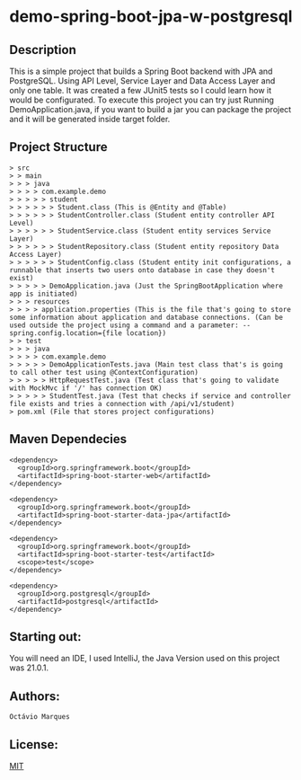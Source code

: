 # demo-spring-boot-jpa-w-postgresql

## Description
This is a simple project that builds a Spring Boot backend with JPA and PostgreSQL. Using API Level, Service Layer and Data Access Layer and only one table.
It was created a few JUnit5 tests so I could learn how it would be configurated.
To execute this project you can try just Running DemoApplication.java, if you want to build a jar you can package the project and it will be generated inside target folder.

## Project Structure
```
> src
> > main
> > > java
> > > > com.example.demo
> > > > > student
> > > > > > Student.class (This is @Entity and @Table)
> > > > > > StudentController.class (Student entity controller API Level)
> > > > > > StudentService.class (Student entity services Service Layer)
> > > > > > StudentRepository.class (Student entity repository Data Access Layer)
> > > > > > StudentConfig.class (Student entity init configurations, a runnable that inserts two users onto database in case they doesn't exist)
> > > > > DemoApplication.java (Just the SpringBootApplication where app is initiated)
> > > resources
> > > > application.properties (This is the file that's going to store some information about application and database connections. (Can be used outside the project using a command and a parameter: --spring.config.location={file location})
> > test
> > > java
> > > > com.example.demo
> > > > > DemoApplicationTests.java (Main test class that's is going to call other test using @ContextConfiguration)
> > > > > HttpRequestTest.java (Test class that's going to validate with MockMvc if '/' has connection OK)
> > > > > StudentTest.java (Test that checks if service and controller file exists and tries a connection with /api/v1/student)
> pom.xml (File that stores project configurations)
```

## Maven Dependecies
```
<dependency>
  <groupId>org.springframework.boot</groupId>
  <artifactId>spring-boot-starter-web</artifactId>
</dependency>

<dependency>
  <groupId>org.springframework.boot</groupId>
  <artifactId>spring-boot-starter-data-jpa</artifactId>
</dependency>

<dependency>
  <groupId>org.springframework.boot</groupId>
  <artifactId>spring-boot-starter-test</artifactId>
  <scope>test</scope>
</dependency>

<dependency>
  <groupId>org.postgresql</groupId>
  <artifactId>postgresql</artifactId>
</dependency>
```

## Starting out:
You will need an IDE, I used IntelliJ, the Java Version used on this project was 21.0.1.

## Authors:
``` Octávio Marques ```

## License:
[MIT](https://choosealicense.com/licenses/mit/)
